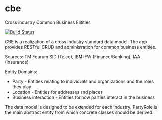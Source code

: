 # cbe
Cross industry Common Business Entities

[![Build Status](http://circleci-badges-max.herokuapp.com/img/Semprini/cbe?token=f5c87c28c73b5351e837a0769c4f8886f4af3314)](https://circleci.com/gh/Semprini/cbe/)

CBE is a realization of a cross industry standard data model. The app provides RESTful CRUD and administration for common business entities.

Sources: TM Fourum SID (Telco), IBM IFW (Finance/Banking), IAA (Insurance)

Entity Domains:
- Party - Entities relating to individuals and organizations and the roles they play
- Location - Entities for addresses and places
- Business interaction - Entities for how parties interact in the business

The data model is designed to be extended for each industry. PartyRole is the main abstract entity from which concrete classes should be derived.

